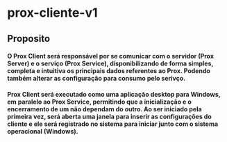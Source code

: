# prox-cliente-v1

## Proposito

#### O Prox Client será responsável por se comunicar com o servidor (Prox Server) e o serviço (Prox Service), disponibilizando de forma simples, completa e intuitiva os principais dados referentes ao Prox. Podendo também alterar as configuração para consumo pelo serivço.

#### Prox Client será executado como uma aplicação desktop para Windows, em paralelo ao Prox Service, permitindo que a inicialização e o encerramento de um não dependam do outro. Ao ser iniciado pela primeira vez, será aberta uma janela para inserir as configurações do cliente e ele será registrado no sistema para iniciar junto com o sistema operacional (Windows).
